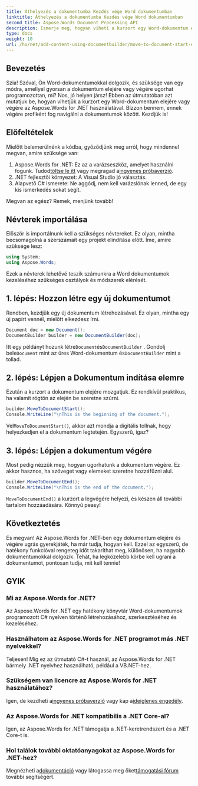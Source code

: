 ```yaml
---
title: Áthelyezés a dokumentumba Kezdés vége Word dokumentumban
linktitle: Áthelyezés a dokumentumba Kezdés vége Word dokumentumban
second_title: Aspose.Words Document Processing API
description: Ismerje meg, hogyan viheti a kurzort egy Word-dokumentum elejére és végére az Aspose.Words for .NET használatával. Átfogó útmutató lépésről lépésre utasításokkal és példákkal.
type: docs
weight: 10
url: /hu/net/add-content-using-documentbuilder/move-to-document-start-end/
---
```

## Bevezetés

Szia! Szóval, Ön Word-dokumentumokkal dolgozik, és szüksége van egy módra, amellyel gyorsan a dokumentum elejére vagy végére ugorhat programozottan, mi? Nos, jó helyen jársz! Ebben az útmutatóban azt mutatjuk be, hogyan vihetjük a kurzort egy Word-dokumentum elejére vagy végére az Aspose.Words for .NET használatával. Bízzon bennem, ennek végére profiként fog navigálni a dokumentumok között. Kezdjük is!

## Előfeltételek

Mielőtt belemerülnénk a kódba, győződjünk meg arról, hogy mindennel megvan, amire szüksége van:

1.  Aspose.Words for .NET: Ez az a varázseszköz, amelyet használni fogunk. Tudod[töltse le itt](https://releases.aspose.com/words/net/) vagy megragad a[ingyenes próbaverzió](https://releases.aspose.com/).
2. .NET fejlesztői környezet: A Visual Studio jó választás.
3. Alapvető C# ismerete: Ne aggódj, nem kell varázslónak lenned, de egy kis ismerkedés sokat segít.

Megvan az egész? Remek, menjünk tovább!

## Névterek importálása

Először is importálnunk kell a szükséges névtereket. Ez olyan, mintha becsomagolná a szerszámait egy projekt elindítása előtt. Íme, amire szüksége lesz:

```csharp
using System;
using Aspose.Words;
```

Ezek a névterek lehetővé teszik számunkra a Word dokumentumok kezeléséhez szükséges osztályok és módszerek elérését.

## 1. lépés: Hozzon létre egy új dokumentumot

Rendben, kezdjük egy új dokumentum létrehozásával. Ez olyan, mintha egy új papírt vennél, mielőtt elkezdesz írni.

```csharp
Document doc = new Document();
DocumentBuilder builder = new DocumentBuilder(doc);
```

 Itt egy példányt hozunk létre`Document`és`DocumentBuilder` . Gondolj bele`Document` mint az üres Word-dokumentum és`DocumentBuilder` mint a tollad.

## 2. lépés: Lépjen a Dokumentum indítása elemre

Ezután a kurzort a dokumentum elejére mozgatjuk. Ez rendkívül praktikus, ha valamit rögtön az elején be szeretne szúrni.

```csharp
builder.MoveToDocumentStart();
Console.WriteLine("\nThis is the beginning of the document.");
```

 Vel`MoveToDocumentStart()`, akkor azt mondja a digitális tollnak, hogy helyezkedjen el a dokumentum legtetején. Egyszerű, igaz?

## 3. lépés: Lépjen a dokumentum végére

Most pedig nézzük meg, hogyan ugorhatunk a dokumentum végére. Ez akkor hasznos, ha szöveget vagy elemeket szeretne hozzáfűzni alul.

```csharp
builder.MoveToDocumentEnd();
Console.WriteLine("\nThis is the end of the document.");
```

`MoveToDocumentEnd()` a kurzort a legvégére helyezi, és készen áll további tartalom hozzáadására. Könnyű peasy!

## Következtetés

És megvan! Az Aspose.Words for .NET-ben egy dokumentum elejére és végére ugrás gyerekjáték, ha már tudja, hogyan kell. Ezzel az egyszerű, de hatékony funkcióval rengeteg időt takaríthat meg, különösen, ha nagyobb dokumentumokkal dolgozik. Tehát, ha legközelebb körbe kell ugrani a dokumentumot, pontosan tudja, mit kell tennie!

## GYIK

### Mi az Aspose.Words for .NET?  
Az Aspose.Words for .NET egy hatékony könyvtár Word-dokumentumok programozott C# nyelven történő létrehozásához, szerkesztéséhez és kezeléséhez.

### Használhatom az Aspose.Words for .NET programot más .NET nyelvekkel?  
Teljesen! Míg ez az útmutató C#-t használ, az Aspose.Words for .NET bármely .NET nyelvhez használható, például a VB.NET-hez.

### Szükségem van licencre az Aspose.Words for .NET használatához?  
 Igen, de kezdheti a[ingyenes próbaverzió](https://releases.aspose.com/) vagy kap a[ideiglenes engedély](https://purchase.aspose.com/temporary-license/).

### Az Aspose.Words for .NET kompatibilis a .NET Core-al?  
Igen, az Aspose.Words for .NET támogatja a .NET-keretrendszert és a .NET Core-t is.

### Hol találok további oktatóanyagokat az Aspose.Words for .NET-hez?  
Megnézheti a[dokumentáció](https://reference.aspose.com/words/net/) vagy látogassa meg őket[támogatási fórum](https://forum.aspose.com/c/words/8) további segítségért.
